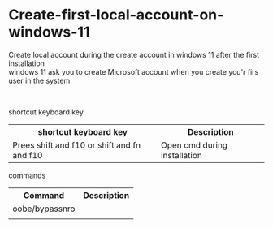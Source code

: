 # Create-first-local-account-on-windows-11

<p>Create local account during the create account in windows 11 after the first installation
<br>
windows 11 ask you to create Microsoft account when you create you'r firs user in the system
</p>
<br>
<p>shortcut keyboard key</p>
<table>
  <tr>
    <th>shortcut keyboard key</th>
    <th>Description</th>
  </tr>
  <tr>
    <td>Prees shift and f10 or shift and fn and f10</td>
    <td>Open cmd during installation</td>
  </tr>
</table>
<p>commands</p>
<table>
  <tr>
    <th>Command</th>
    <th>Description</th>
  </tr>
  <tr>
    <td>oobe/bypassnro</td>
    <td></td>
  </tr>
  <tr>
    <td></td>
    <td></td>
  </tr>
</table>
